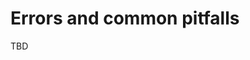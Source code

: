 ﻿---
Author: stanac
CreatedDate: 2017-03-30
Title: Errors and common pitfalls
RenderTitle: false
IsHtml: false
ParentPageId: basic-concepts
Id: errors-and-common-pitfalls
---

# Errors and common pitfalls

TBD